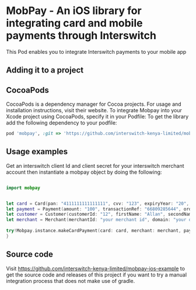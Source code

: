# MobPay - An iOS library for integrating card and mobile payments through Interswitch

This Pod enables you to integrate Interswitch payments to your mobile app

## Adding it to a project

## CocoaPods
CocoaPods is a dependency manager for Cocoa projects. For usage and installation instructions, visit their website. To integrate Mobpay into your Xcode project using CocoaPods, specify it in your Podfile:
To get the library add the following dependency to your podfile:

```ruby
pod 'mobpay', :git => 'https://github.com/interswitch-kenya-limited/mobpay-ios-lib.git'
```

## Usage examples

Get an interswitch client Id and client secret for your interswitch merchant account then instantiate a mobpay object by doing the following:

```swift

import mobpay


let card = Card(pan: "4111111111111111", cvv: "123", expiryYear: "20", expiryMonth: "02", tokenize: false)
let payment = Payment(amount: "100", transactionRef: "66809285644", orderId: "OID123453", terminalType: "MOBILE", terminalId: "3TLP0001", paymentItem: "CRD", currency: "KES")
let customer = Customer(customerId: "12", firstName: "Allan", secondName: "Mageto", email: "test@gmail.com", mobile: "0712345678", city: "NBI", country: "KE", postalCode: "00200", street: "WESTLANDS", state: "NBI")
let merchant = Merchant(merchantId: "your merchant id", domain: "your domain")             
                    
try!Mobpay.instance.makeCardPayment(card: card, merchant: merchant, payment: payment, customer: customer, clientId: self.clientId,clientSecret: self.clientSecret){ (completion) in showResponse(message: completion)
}
```
          

## Source code

Visit https://github.com/interswitch-kenya-limited/mobpay-ios-example to get the source code and releases of this project if you want to try a manual integration process that does not make use of gradle.
